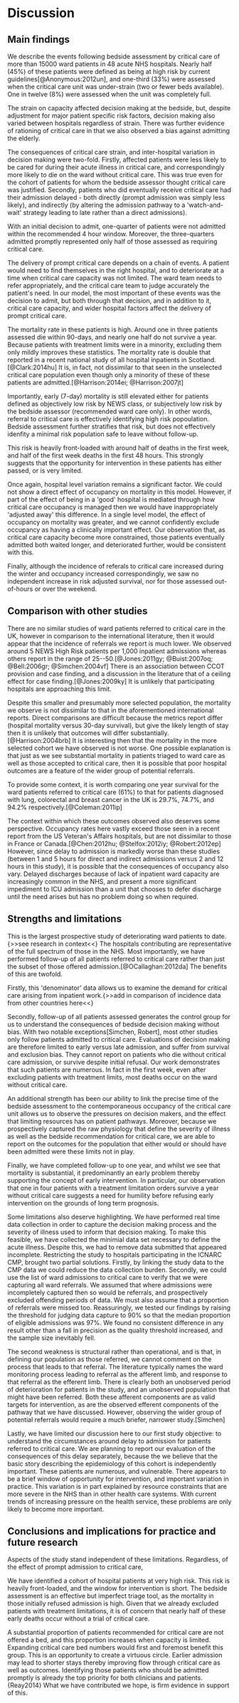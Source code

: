 # Discussion

## Main findings

<!-- Discussion,
- Structure the section so that it presents a natural flow of ideas – start with a simple statement of main findings, followed by strengths and limitations of the study, and what the study adds to previous knowledge
- Describe briefly how the results are consistent or not consistent with other similar studies
- Discuss any confounding factors and their impact
- Avoid excessive wordiness – editors and reviewers describe this section as one that is usually too wordy and often contains non-critical information
 -->
 <!--
{>>emphasise the importance of the study - check research in context refs<<}
-->
We describe the events following bedside assessment by critical care of more than 15000 ward patients in 48 acute NHS hospitals. Nearly half (45%) of these patients were defined as being at high risk by current guidelines[@Anonymous:2012un], and one-third (33%) were assessed when the critical care unit was under-strain (two or fewer beds available). One in twelve (8%) were assessed when the unit was completely full. 

The strain on capacity affected decision making at the bedside, but, despite adjustment for major patient specific risk factors, decision making also varied between hospitals regardless of strain. There was further evidence of rationing of critical care in that we also observed a bias against admitting the elderly.

<!-- {>>three themes here - inter-hospital variation, occupancy, bias<<} -->
The consequences of critical care strain, and inter-hospital variation in decision making were two-fold. Firstly, affected patients were less likely to be cared for during their acute illness in critical care, and correspondingly more likely to die on the ward without critical care. This was true even for the cohort of patients for whom the bedside assessor thought critical care was justified. Secondly, patients who did eventually receive critical care had their admission delayed - both directly (prompt admission was simply less likely), and indirectly (by altering the admission pathway to a 'watch-and-wait' strategy leading to late rather than a direct admissions).

With an initial decision to admit, one-quarter of patients were not admitted within the recommended 4 hour window. Moreover, the three-quarters admitted promptly represented only half of those assessed as requiring critical care.

The delivery of prompt critical care depends on a chain of events. A patient would need to find themselves in the right hospital, and to deteriorate at a time when critical care capacity was not limited. The ward team needs to refer appropriately, and the critical care team to judge accurately the patient's need. In our model, the most important of these events was the decision to admit, but both through that decision, and in addition to it, critical care capacity, and wider hospital factors affect the delivery of prompt critical care.
<!-- add comparative comment, how the 4hr guideline compares internationally ... e.g. It is worth noting that the 4 hour guideline in place here is / is not strict by international standards -->

<!-- 
{>>
paragraph on mortality,
emphasise high rates even in the 'low risk' group
emphasise window of opportunity
<<}
-->
The mortality rate in these patients is high. Around one in three patients assessed die within 90-days, and nearly one half do not survive a year. Because patients with treatment limits were in a minority, excluding them only mildly improves these statistics. The mortality rate is double that reported in a recent national study of all hospital inpatients in Scotland.[@Clark:2014hu]  It is, in fact, not dissimilar to that seen in the unselected critical care population even though only a minority of these of these patients are admitted.[@Harrison:2014ei; @Harrison:2007jt]

Importantly, early (7-day) mortality is still elevated either for patients defined as objectively low risk by NEWS class, or subjectively low risk by the bedside assessor (recommended ward care only). In other words, referral to critical care is effectively identifying high risk popoulation. Bedside assessment further stratifies that risk, but does not effectively idenfity a minimal risk population safe to leave without follow-up. 

This risk is heavily front-loaded with around half of deaths in the first week, and half of the first week deaths in the first 48 hours. This strongly suggests that the opportunity for intervention in these patients has either passed, or is very limited.

Once again, hospital level variation remains a significant factor. We could not show a direct effect of occupancy on mortality in this model. However, if part of the effect of being in a 'good' hospital is mediated through how critical care occupancy is managed then we would have inappropriately 'adjusted away' this difference. In a single level model, the effect of occupancy on mortality was greater, and we cannot confidently exclude occupancy as having a clinically important effect. Our observation that, as critical care capacity become more constrained, those patients eventually admitted both waited longer, and  deteriorated further, would be consistent with this. 

Finally, although the incidence of referals to critical care increased during the winter and occupancy increased correspondingly, we saw no independent increase in risk adjusted survival, nor for those assessed out-of-hours or over the weekend.

<!-- PREVIOUS STUDIES -->
## Comparison with other studies
<!-- 
International reports indicate that episodes of deterioration are common, and have poor outcome. Inpatient referrals to critical care outreach teams (CCOT), or their equivalent, appear to run between 25--50 per 1,000 hospital admissions.[@Jones:2009ky; @Buist:2007kf; @Bell:2006gr] For such patients, hospital mortality rates are reported as 26% (Australia), and 30-day mortality as 28% (Israel).[@Simchen:2007bn; @Buist:2002kc] This greatly exceeds the 8·9% inpatient 30-day mortality recently reported in Scottish NHS hospitals.[@Clark:2014hu] 

Critical care provision in the NHS is constrained despite a one-third increase in funding for beds in 2000. In 2010, the United Kingdom (UK) was ranked 24 out of 28 European countries in terms of provision of critical care beds per capita population.[@Rhodes:2012kb] Similar results are found when the comparison is with North American health care systems.[@Wunsch:2008kk] This ought to imply that access to critical care for the deteriorating ward patient is correspondingly constrained, and that delay to admission to critical care is a problem. 
 -->
There are no similar studies of ward patients referred to critical care in the UK, however in comparison to the international literature, then it would appear that the incidence of referrals we report is much lower. We observed around 5 NEWS High Risk patients per 1,000 inpatient admissions whereas others report in the range of 25--50.[@Jones:2011gy; @Buist:2007oq; @Bell:2006gr; @Simchen:2004vf] There is an association between CCOT provision and case finding, and a discussion in the literature that of a ceiling effect for case finding.[@Jones:2009ky] It is unlikely that participating hospitals are approaching this limit.

Despite this smaller and presumably more selected population, the mortality we observe is not dissimilar to that in the aforementioned international reports. Direct comparisons are difficult because the metrics report differ (hospital mortality versus 30-day survival), but give the likely length of stay then it is unlikely that outcomes will differ substantially.[@Harrison:2004brb] It is interesting then that the mortality in the more selected cohort we have observed is not worse. One possible explanation is that just as we see substantial mortality in patients triaged to ward care as well as those accepted to critical care, then it is possible that poor hospital outcomes are a feature of the wider group of potential referrals.  

To provide some context, it is worth comparing one year survival for the ward patients referred to critical care (61%) to that for patients diagnosed with lung, colorectal and breast cancer in the UK is 29.7%, 74.7%, and 94.2% respectively.[@Coleman:2011ip]

The context within which these outcomes observed also deserves some perspective. Occupancy rates here vastly exceed those seen in a recent report from the US Veteran's Affairs hospitals, but are not dissimilar to those in France or Canada.[@Chen:2012hu; @Stelfox:2012iy; @Robert:2012ep] However, since delay to admission is markedly worse than these studies (between 1 and 5 hours for direct and indirect admissions versus 2 and 12 hours in this study), it is possible that the consequences of occupancy also vary. Delayed discharges because of lack of inpatient ward capacity are increasingly common in the NHS, and present a more significant impediment to ICU admission than a unit that chooses to defer discharge until the need arises but has no problem doing so when required.

<!-- 
- [ ] occupancy comparison
    * Simchen 249/3494 = 7%
    * Chen 2012 VA approx 1%
    * Robert approx 193 of 1762 (11%) 
    * stelfox
- [ ] delay comparison
    * Robert 80 mins for direct and 309 mins for indirect
    * Stelfox 60 mins
- [ ] 
 -->
<!-- 
comparison of incidence  @done(2016-02-14)
comoparison of variation in admitting practice
comparison of delay 
comparison of occupancy
-->

## Strengths and limitations

<!-- STRENGTHS -->
This is the largest prospective study of deteriorating ward patients to date.{>>see research in context<<} The hospitals contributing are representative of the full spectrum of those in the NHS. Most importantly, we have performed follow-up of all patients referred to critical care rather than just the subset of those offered admission.[@OCallaghan:2012da] The benefits of this are twofold.

Firstly, this 'denominator' data allows us to examine the demand for critical care arising from inpatient work.{>>add in comparison of incidence data from other countries here<<}

Secondly, follow-up of all patients assessed generates the control group for us to understand the consequences of bedside decision making without bias. With two notable exceptions[Simchen, Robert], most other studies only follow patients admitted to critical care. Evaluations of decision making are therefore limited to early versus late admission, and suffer from survival and exclusion bias. They cannot report on patients who die without critical care admission, or survive despite initial refusal. Our work demonstrates that such patients are numerous. In fact in the first week, even after excluding patients with treatment limits, most deaths occur on the ward without critical care.

An additional strength has been our ability to link the precise time of the bedside assessment to the contemporaneous occupancy of the critical care unit allows us to observe the pressures on decision makers, and the effect that limiting resources has on patient pathways. Moreover, because we prospectively captured the raw physiology that define the severity of illness as well as the bedside recommendation for critical care, we are able to report on the outcomes for the population that either would or should have been admitted were these limits not in play.

<!-- 
- occupancy link
- measured severity at bedside
- all patients
- capture decision making
- proximal and distal survival
 -->
Finally, we have completed follow-up to one year, and whilst we see that mortality is substantial, it predominantly an early problem thereby supporting the concept of early intervention. In particular, our observation that one in four patients with a treatment limitation orders survive a year without critical care suggests a need for humility before refusing early intervention on the grounds of long term prognosis.

 <!-- WEAKNESSES -->
Some limitations also deserve highlighting. We have performed real time data collection in order to capture the decision making process and the severity of illness used to inform that decision making. To make this feasible, we have collected the minimial data set necessary to define the acute illness. Despite this, we had to remove data submitted that appeared incomplete. Restricting the study to hospitals participating in the ICNARC CMP, brought two partial solutions. Firstly, by linking the study data to the CMP data we could reduce the data collection burden. Secondly, we could use the list of ward admissions to critical care to verify that we were capturing all ward referrals. We assumed that where admissions were incompletely captured then so would be referrals, and prospectively excluded offending periods of data.
We must also assume that a proportion of referrals were missed too. Reassuringly, we tested our findings by raising the threshold for judging data capture to 90\% so that the median proportion of eligible admissions was 97\%. We found no consistent difference in any result other than a fall in precision as the quality threshold increased, and the sample size inevitably fell.

The second weakness is structural rather than operational, and is that, in defining our population as those referred, we cannot comment on the process that leads to that referral. The literature typically names the ward monitoring process leading to referral as the afferent limb, and response to that referral as the efferent limb. There is clearly both an unobserved period of deterioration for patients in the study, and an unobserved population that might have been referred. Both these afferent components are as valid targets for intervention, as are the observed efferent components of the pathway that we have discussed. However, observing the wider group of potential referrals would require a much briefer, narrower study.[Simchen]

Lastly, we have limited our discussion here to our first study objective: to understand the circumstances around delay to admission for patients referred to critical care. We are planning to report our evaluation of the consequences of this delay separately, because the we believe that the basic story describing the epidemiology of this cohort is independently important. These patients are numerous, and vulnerable. There appears to be a brief window of opportunity for intervention, and important variation in practice. This variation is in part explained by resource constraints that are more severe in the NHS than in other health care systems. With current trends of increasing pressure on the health service, these problems are only likely to become more important.


<!-- 
need section on why we haven't assessed outcomes
- realtime data collection on an unselected population
    + data validation and tracing
    + sensitivity analyses
- only looking at the population referred and not considering the afferent part of the reflex
-->

## Conclusions and implications for practice and future research

<!-- Conclusion,
- Address, but do not “over-sell”, perceived significance of the study to the field and possible implications for practice/policy
- Ensure conclusions relate directly to the stated a priori hypothesis (and not hypotheses from other studies or outside the area of the study)
- Avoid excessive generalizations of the implications, including unjustified extrapolations beyond the actual population(s) studied
- Remember that except for randomized, controlled trials, there can only be testable hypotheses and observed associations, rather than rigorous proof of cause and effect
- Address areas for improvement with future studies
 -->

Aspects of the study stand independent of these limitations. Regardless, of the effect of prompt admission to critical care,

We have identified a cohort of hospital patients at very high risk. This risk is heavily front-loaded, and the window for intervention is short. The bedside assessment is an effective but imperfect triage tool, as the mortality in those initially refused admission is high. Given that we already excluded patients with treatment limitations, it is of concern that nearly half of these early deaths occur without a trial of critical care.

A substantial proportion of patients recommended for critical care are not offered a bed, and this proportion increases when capacity is limited. Expanding critical care bed numbers would first and foremost benefit this group. This is an opportunity to create a virtuous circle. Earlier admission may lead to shorter stays thereby improving flow through critical care as well as outcomes. Identifying those patients who should be admitted promptly is already the top priority for both clinicians and patients.{Reay2014} What we have contributed we hope, is firm evidence in support of this.


